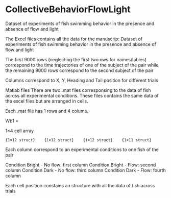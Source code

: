 # CollectiveBehaviorFlowLight
Dataset of experiments of fish swimming behavior in the presence and absence of flow and light


The Excel files contains all the data for the manuscrip: 
Dataset of experiments of fish swimming behavior in the presence and absence of flow and light

The first 9000 rows (neglecting the first two ows for names/lables) correspond to the time trajectories of one of the subject of the pair while the remaining 9000 rows correspond to the second subject of the pair

Columns correspond to X, Y, Heading and Tail position for different trials


Matlab files
There are two .mat files corresponsing to the data of fish across all experimental conditions.
These files contains the same data of the excel files but are arranged in cells.

Each .mat file has 1 rows and 4 colums. 

Wb1 =

  1×4 cell array

    {1×12 struct}    {1×12 struct}    {1×12 struct}    {1×11 struct}

Each column correspond to an experimental conditions to one fish of the pair

Condition Bright - No flow: first column
Condition Bright - Flow:    second column
Condition Dark - No flow:   third column
Condition Dark - Flow:      fourth column


Each cell position constains an structure with all the data of fish across trials


